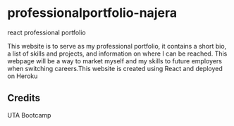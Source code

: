 # professionalportfolio-najera
react professional portfolio

This website is to serve as my professional portfolio, it contains a short bio, a list of skills and projects, and information on where I can be reached. This webpage will be a way to market myself and my skills to future employers when switching careers.This website is created using React and deployed on Heroku

## Credits
UTA Bootcamp